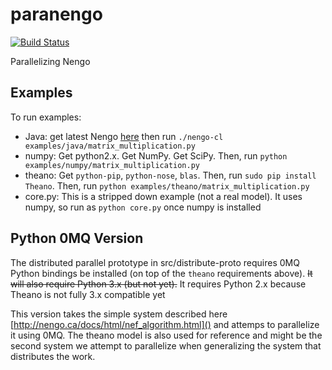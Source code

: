 paranengo
=========

[![Build Status](https://travis-ci.org/Hudon/spike.png)](https://travis-ci.org/Hudon/spike)

Parallelizing Nengo

Examples
--------
To run examples:
* Java: get latest Nengo
  [here](http://ctnsrv.uwaterloo.ca:8080/jenkins/job/Nengo/lastSuccessfulBuild/artifact/nengo-latest.zip)
  then run `./nengo-cl examples/java/matrix_multiplication.py`
* numpy: Get python2.x. Get NumPy. Get SciPy. Then, run `python
  examples/numpy/matrix_multiplication.py`
* theano: Get `python-pip`, `python-nose`, `blas`. Then, run `sudo pip install
  Theano`. Then, run `python examples/theano/matrix_multiplication.py`
* core.py: This is a stripped down example (not a real model). It uses numpy,
  so run as `python core.py` once numpy is installed

Python 0MQ Version
------------------

The distributed parallel prototype in src/distribute-proto requires 0MQ Python
bindings be installed (on top of the `theano` requirements above). <del>It will
also require Python 3.x (but not yet).</del> It requires Python 2.x because Theano
is not fully 3.x compatible yet

This version takes the simple system described here
[http://nengo.ca/docs/html/nef_algorithm.html]() and attemps to parallelize it
using 0MQ. The theano model is also used for reference and might be the second
system we attempt to parallelize when generalizing the system that distributes
the work.


